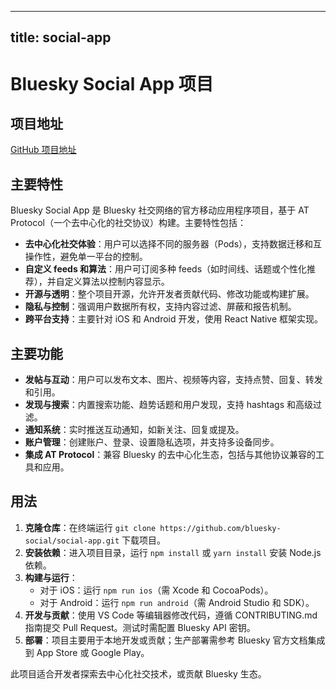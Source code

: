 
---
title: social-app
---

# Bluesky Social App 项目

## 项目地址
[GitHub 项目地址](https://github.com/bluesky-social/social-app)

## 主要特性
Bluesky Social App 是 Bluesky 社交网络的官方移动应用程序项目，基于 AT Protocol（一个去中心化的社交协议）构建。主要特性包括：
- **去中心化社交体验**：用户可以选择不同的服务器（Pods），支持数据迁移和互操作性，避免单一平台的控制。
- **自定义 feeds 和算法**：用户可订阅多种 feeds（如时间线、话题或个性化推荐），并自定义算法以控制内容显示。
- **开源与透明**：整个项目开源，允许开发者贡献代码、修改功能或构建扩展。
- **隐私与控制**：强调用户数据所有权，支持内容过滤、屏蔽和报告机制。
- **跨平台支持**：主要针对 iOS 和 Android 开发，使用 React Native 框架实现。

## 主要功能
- **发帖与互动**：用户可以发布文本、图片、视频等内容，支持点赞、回复、转发和引用。
- **发现与搜索**：内置搜索功能、趋势话题和用户发现，支持 hashtags 和高级过滤。
- **通知系统**：实时推送互动通知，如新关注、回复或提及。
- **账户管理**：创建账户、登录、设置隐私选项，并支持多设备同步。
- **集成 AT Protocol**：兼容 Bluesky 的去中心化生态，包括与其他协议兼容的工具和应用。

## 用法
1. **克隆仓库**：在终端运行 `git clone https://github.com/bluesky-social/social-app.git` 下载项目。
2. **安装依赖**：进入项目目录，运行 `npm install` 或 `yarn install` 安装 Node.js 依赖。
3. **构建与运行**：
   - 对于 iOS：运行 `npm run ios`（需 Xcode 和 CocoaPods）。
   - 对于 Android：运行 `npm run android`（需 Android Studio 和 SDK）。
4. **开发与贡献**：使用 VS Code 等编辑器修改代码，遵循 CONTRIBUTING.md 指南提交 Pull Request。测试时需配置 Bluesky API 密钥。
5. **部署**：项目主要用于本地开发或贡献；生产部署需参考 Bluesky 官方文档集成到 App Store 或 Google Play。

此项目适合开发者探索去中心化社交技术，或贡献 Bluesky 生态。
